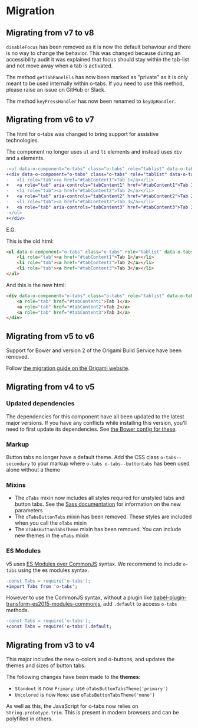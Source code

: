 # Migration

## Migrating from v7 to v8

`disableFocus` has been removed as it is now the default behaviour and there is no way to change the behavior. This was changed because during an accessibility audit it was explained that focus should stay within the tab-list and not move away when a tab is activated.

The method `getTabPanelEls` has now been marked as "private" as it is only meant to be used internally within o-tabs. If you need to use this method, please raise an issue on GitHub or Slack.

The method `keyPressHandler` has now been renamed to `keyUpHandler`.

## Migrating from v6 to v7

The html for o-tabs was changed to bring support for assistive technologies.

The component no longer uses `ul` and `li` elements and instead uses `div` and `a` elements.

```diff
-<ul data-o-component="o-tabs" class="o-tabs" role="tablist" data-o-tabs-update-url>
+<div data-o-component="o-tabs" class="o-tabs" role="tablist" data-o-tabs-update-url>
-	<li role="tab"><a href="#tabContent1">Tab 1</a></li>
+	<a role="tab" aria-controls="tabContent1" href="#tabContent1">Tab 1</a>
-	<li role="tab"><a href="#tabContent2">Tab 2</a></li>
+	<a role="tab" aria-controls="tabContent2" href="#tabContent2">Tab 2</a>
-	<li role="tab"><a href="#tabContent3">Tab 3</a></li>
+	<a role="tab" aria-controls="tabContent3" href="#tabContent3">Tab 3</a>
-</ul>
+</div>
```

E.G.

This is the old html:
```html
<ul data-o-component="o-tabs" class="o-tabs" role="tablist" data-o-tabs-update-url>
	<li role="tab"><a href="#tabContent1">Tab 1</a></li>
	<li role="tab"><a href="#tabContent2">Tab 2</a></li>
	<li role="tab"><a href="#tabContent3">Tab 3</a></li>
</ul>
```

And this is the new html:
```html
<div data-o-component="o-tabs" class="o-tabs" role="tablist" data-o-tabs-update-url>
	<a role="tab" href="#tabContent1">Tab 1</a>
	<a role="tab" href="#tabContent2">Tab 2</a>
	<a role="tab" href="#tabContent3">Tab 3</a>
</div>
```

## Migrating from v5 to v6

Support for Bower and version 2 of the Origami Build Service have been removed.

Follow [the migration guide on the Origami website](https://origami.ft.com/documentation/tutorials/bower-to-npm/).

## Migrating from v4 to v5

### Updated dependencies

The dependencies for this component have all been updated to the latest major versions.
If you have any conflicts while installing this version, you'll need to first update
its dependencies. See [the Bower config for these](./bower.json).

### Markup

Button tabs no longer have a default theme. Add the CSS class `o-tabs--secondary` to your markup where `o-tabs o-tabs--buttontabs` has been used alone without a theme

### Mixins

- The `oTabs` mixin now includes all styles required for unstyled tabs and button tabs. See the [Sass documentation](README.md#sass) for information on the new parameters
- The `oTabsButtonTabs` mixin has been removed. These styles are included when you call the `oTabs` mixin
- The `oTabsButtonTabsTheme` mixin has been removed. You can include new themes in the `oTabs` mixin

### ES Modules

v5 uses [ES Modules over CommonJS](https://hacks.mozilla.org/2018/03/es-modules-a-cartoon-deep-dive/) syntax. We recommend to include `o-tabs` using the es modules syntax.

```diff
-const Tabs = require('o-tabs');
+import Tabs from 'o-tabs';
```

However to use the CommonJS syntax, without a plugin like [babel-plugin-transform-es2015-modules-commonjs](https://babeljs.io/docs/en/babel-plugin-transform-es2015-modules-commonjs), add `.default` to access `o-tabs` methods.

```diff
-const Tabs = require('o-tabs');
+const Tabs = require('o-tabs').default;
```

## Migrating from v3 to v4

This major includes the new o-colors and o-buttons, and updates the themes and sizes of button tabs.

The following changes have been made to the **themes**:

- `Standout` is now `Primary`: use `oTabsButtonTabsTheme('primary')`
- `Uncolored` is now `Mono`: use `oTabsButtonTabsTheme('mono')`

As well as this, the JavaScript for o-tabs now relies on `String.prototype.trim`. This is present in modern browsers and can be polyfilled in others.
